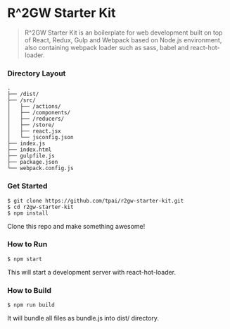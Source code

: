 # R^2GW Starter Kit

> R^2GW Starter Kit is an boilerplate for web development built on top of React, Redux, Gulp and Webpack based on Node.js environment, also containing webpack loader such as sass, babel and react-hot-loader.


### Directory Layout

```
.
├── /dist/
├── /src/
│   ├── /actions/
│   ├── /components/
│   ├── /reducers/
│   ├── /store/
│   ├── react.jsx  
│   └── jsconfig.json
├── index.js
├── index.html
├── gulpfile.js
├── package.json
└── webpack.config.js
```

### Get Started

```
$ git clone https://github.com/tpai/r2gw-starter-kit.git
$ cd r2gw-starter-kit
$ npm install
```

Clone this repo and make something awesome!

### How to Run

```
$ npm start
```

This will start a development server with react-hot-loader.

### How to Build

```
$ npm run build
```

It will bundle all files as bundle.js into dist/ directory.
